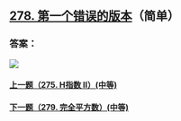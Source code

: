 ## [278. 第一个错误的版本](https://leetcode-cn.com/problems/first-bad-version/)（简单）





### 答案：



![](https://img-blog.csdnimg.cn/20200807155236311.png)

#### [上一题（275. H指数 II）(中等)](https://github.com/sdwwld/leetCode/blob/master/src/main/java/com/wld/java/leetcode/leetCode0275.md)

#### [下一题（279. 完全平方数）(中等)](https://github.com/sdwwld/leetCode/blob/master/src/main/java/com/wld/java/leetcode/leetCode0279.md)